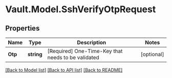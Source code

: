 # Vault.Model.SshVerifyOtpRequest

## Properties

Name | Type | Description | Notes
------------ | ------------- | ------------- | -------------
**Otp** | **string** | [Required] One-Time-Key that needs to be validated | [optional] 

[[Back to Model list]](../README.md#documentation-for-models) [[Back to API list]](../README.md#documentation-for-api-endpoints) [[Back to README]](../README.md)

